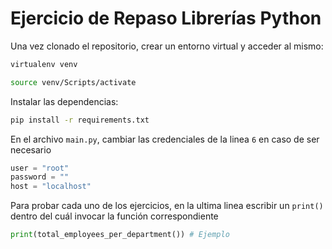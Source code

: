 # Ejercicio de Repaso Librerías Python

Una vez clonado el repositorio, crear un entorno virtual y acceder al mismo:
```bash
virtualenv venv
```
```bash
source venv/Scripts/activate
```
Instalar las dependencias:
```bash
pip install -r requirements.txt
```

En el archivo `main.py`, cambiar las credenciales de la linea `6` en caso de ser necesario
```python
user = "root"
password = ""
host = "localhost"
```

Para probar cada uno de los ejercicios, en la ultima linea escribir un `print()` dentro del cuál invocar la función correspondiente

```python
print(total_employees_per_department()) # Ejemplo
```
